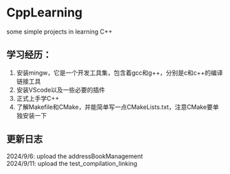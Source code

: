 # CppLearning
  some simple projects in learning C++

## 学习经历：
  1. 安装mingw，它是一个开发工具集，包含着gcc和g++，分别是c和c++的编译链接工具
  2. 安装VScode以及一些必要的插件
  3. 正式上手学C++
  4. 了解Makefile和CMake，并能简单写一点CMakeLists.txt，注意CMake要单独安装一下
     
## 更新日志
  2024/9/6: upload the addressBookManagement  
  2024/9/11: upload the test_compilation_linking
